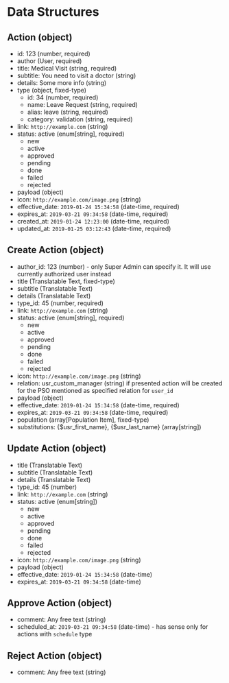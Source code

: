 # Data Structures

## Action (object)
+ id: 123 (number, required)
+ author (User, required)
+ title: Medical Visit (string, required)
+ subtitle: You need to visit a doctor (string)
+ details: Some more info (string)
+ type (object, fixed-type)
    - id: 34 (number, required)
    - name: Leave Request (string, required)
    - alias: leave (string, required)
    - category: validation (string, required)
+ link: `http://example.com` (string)
+ status: active (enum[string], required)
    - new
    - active
    - approved
    - pending
    - done
    - failed
    - rejected
+ payload (object)
+ icon: `http://example.com/image.png` (string)
+ effective_date: `2019-01-24 15:34:58` (date-time, required)
+ expires_at: `2019-03-21 09:34:58` (date-time, required)
+ created_at: `2019-01-24 12:23:00` (date-time, required)
+ updated_at: `2019-01-25 03:12:43` (date-time, required)

## Create Action (object)
+ author_id: 123 (number) - only Super Admin can specify it. It will use currently authorized user instead 
+ title (Translatable Text, fixed-type)
+ subtitle (Translatable Text)
+ details (Translatable Text)
+ type_id: 45 (number, required)
+ link: `http://example.com` (string)
+ status: active (enum[string], required)
    - new
    - active
    - approved
    - pending
    - done
    - failed
    - rejected
+ icon: `http://example.com/image.png` (string)
+ relation: usr_custom_manager (string)
    if presented action will be created for the PSO mentioned as specified relation for `user_id` 
+ payload (object)
+ effective_date: `2019-01-24 15:34:58` (date-time, required)
+ expires_at: `2019-03-21 09:34:58` (date-time, required)
+ population (array[Population Item], fixed-type)
+ substitutions: {$usr_first_name}, {$usr_last_name} (array[string]) 

## Update Action (object)
+ title (Translatable Text)
+ subtitle (Translatable Text)
+ details (Translatable Text)
+ type_id: 45 (number)
+ link: `http://example.com` (string)
+ status: active (enum[string])
    - new
    - active
    - approved
    - pending
    - done
    - failed
    - rejected
+ icon: `http://example.com/image.png` (string)
+ payload (object)
+ effective_date: `2019-01-24 15:34:58` (date-time)
+ expires_at: `2019-03-21 09:34:58` (date-time)

## Approve Action (object)
+ comment: Any free text (string)
+ scheduled_at: `2019-03-21 09:34:58` (date-time) - has sense only for actions with `schedule` type

## Reject Action (object)
+ comment: Any free text (string)
